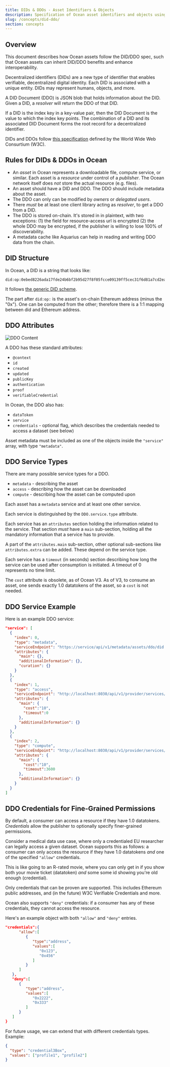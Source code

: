 ```yaml
---
title: DIDs & DDOs - Asset Identifiers & Objects
description: Specification of Ocean asset identifiers and objects using DIDs & DDOs 
slug: /concepts/did-ddo/
section: concepts
---
```


## Overview

This document describes how Ocean assets follow the DID/DDO spec, such that Ocean assets can inherit DID/DDO benefits and enhance interoperability. 

Decentralized identifiers (DIDs) are a new type of identifier that enables verifiable, decentralized digital identity. Each DID is associated with a unique entity. DIDs may represent humans, objects, and more.

A DID Document (DDO) is JSON blob that holds information about the DID. Given a DID, a _resolver_ will return the DDO of that DID.

If a DID is the index key in a key-value pair, then the DID Document is the value to which the index key points.
The combination of a DID and its associated DID Document forms the root record for a decentralized identifier.

DIDs and DDOs follow [this specification](https://w3c-ccg.github.io/did-spec/) defined by the World Wide Web Consurtium (W3C).

## Rules for DIDs & DDOs in Ocean

- An _asset_ in Ocean represents a downloadable file, compute service, or similar. Each asset is a _resource_ under control of a _publisher_. The Ocean network itself does _not_ store the actual resource (e.g. files).
- An asset should have a DID and DDO. The DDO should include metadata about the asset.
- The DDO can only can be modified by _owners_ or _delegated users_.
- There _must_ be at least one client library acting as _resolver_, to get a DDO from a DID.
- The DDO is stored on-chain. It's stored in in plaintext, with two exceptions: (1) the field for resource-access url is encrypted (2) the whole DDO may be encrypted, if the publisher is willing to lose 100% of discoverability.
- A metadata cache like Aquarius can help in reading and writing DDO data from the chain.

## DID Structure

In Ocean, a DID is a string that looks like:

```text
did:op:0ebed8226ada17fde24b6bf2b95d27f8f05fcce09139ff5cec31f6d81a7cd2ea
```

It follows [the generic DID scheme](https://w3c-ccg.github.io/did-spec/#the-generic-did-scheme).

The part after `did:op:` is the asset's on-chain Ethereum address (minus the "0x"). One can be computed from the other; therefore there is a 1:1 mapping between did and Ethereum address.

## DDO Attributes

![DDO Content](images/ddo-content.png)

A DDO has these standard attributes:

- `@context`
- `id`
- `created`
- `updated`
- `publicKey`
- `authentication`
- `proof`
- `verifiableCredential`

In Ocean, the DDO also has:

- `dataToken`
- `service`
- `credentials` - optional flag, which describes the credentials needed to access a dataset (see below)

Asset metadata must be included as one of the objects inside the `"service"` array, with type `"metadata"`.

## DDO Service Types

There are many possible service types for a DDO.

- `metadata` - describing the asset
- `access` - describing how the asset can be downloaded
- `compute` - describing how the asset can be computed upon

Each asset has a `metadata` service and at least one other service.

Each service is distinguished by the `DDO.service.type` attribute.

Each service has an `attributes` section holding the information related to the service. That section _must_ have a `main` sub-section, holding all the mandatory information that a service has to provide.

A part of the `attributes.main` sub-section, other optional sub-sections like `attributes.extra` can be added. These depend on the service type.

Each service has a `timeout` (in seconds) section describing how long the service can be used after consumption is initiated. A timeout of 0 represents no time limit.

The `cost` attribute is obsolete, as of Ocean V3. As of V3, to consume an asset, one sends exactly 1.0 datatokens of the asset, so a `cost` is not needed.

## DDO Service Example

Here is an example DDO service:

```json
"service": [
  {
    "index": 0,
    "type": "metadata",
    "serviceEndpoint": "https://service/api/v1/metadata/assets/ddo/did:op:0ebed8226ada17fde24b6bf2b95d27f8f05fcce09139ff5cec31f6d81a7cd2ea",
    "attributes": {
      "main": {},
      "additionalInformation": {},
      "curation": {}
    }
  },
  {
    "index": 1,
    "type": "access",
    "serviceEndpoint": "http://localhost:8030/api/v1/provider/services/consume",
    "attributes": {
      "main": {
        "cost":"10",
        "timeout":0
      },
      "additionalInformation": {}
    }
  },
  {
    "index": 2,
    "type": "compute",
    "serviceEndpoint": "http://localhost:8030/api/v1/provider/services/compute",
    "attributes": {
      "main": {
        "cost":"10",
        "timeout":3600
      },
      "additionalInformation": {}
    }
  }
]
```

## DDO Credentials for Fine-Grained Permissions

By default, a consumer can access a resource if they have 1.0 datatokens. _Credentials_ allow the publisher to optionally specify finer-grained permissions.

Consider a medical data use case, where only a credentialed EU researcher can legally access a given dataset. Ocean supports this as follows: a consumer can only access the resource if they have 1.0 datatokens _and_ one of the specified `"allow"` credentials.

This is like going to an R-rated movie, where you can only get in if you show both your movie ticket (datatoken) _and_ some some id showing you're old enough (credential).

Only credentials that can be proven are supported. This includes Ethereum public addresses, and (in the future) W3C Verifiable Credentials and more.

Ocean also supports `"deny"` credentials: if a consumer has any of these credentials, they cannot access the resource.

Here's an example object with both `"allow"` and `"deny"` entries.

```json
"credentials":{
      "allow":[
         {
            "type":"address",
            "values":[
               "0x123",
               "0x456"
            ]
         }
      ]
   },
   "deny":[
      {
         "type":"address",
         "values":[
            "0x2222",
            "0x333"
         ]
      }
   ]
}
```

For future usage, we can extend that with different credentials types. Example:

```json
{
  "type": "credential3Box",
  "values": ["profile1", "profile2"]
}
```
